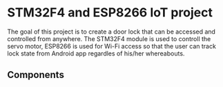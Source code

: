# STM32F4 and ESP8266 IoT project

The goal of this project is to create a door lock that can be accessed and controlled from anywhere. The STM32F4 module is used to controll the servo motor, ESP8266 is used for Wi-Fi access so that the user can track lock state from Android app regardles of his/her whereabouts.

## Components
